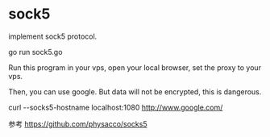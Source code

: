 # sock5

implement sock5 protocol.

go run sock5.go

Run this program in your vps, open your local browser, set the proxy to your vps.

Then, you can use google. But data will not be encrypted, this is dangerous.

curl --socks5-hostname localhost:1080 http://www.google.com/

参考 https://github.com/physacco/socks5